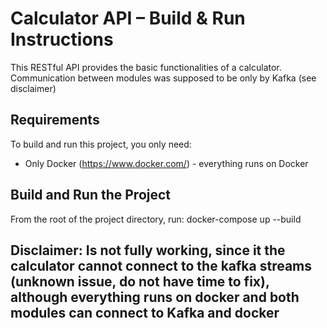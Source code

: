 # Calculator API – Build & Run Instructions
This RESTful API provides the basic functionalities of a calculator. Communication between modules was supposed to be only by Kafka (see disclaimer)

##  Requirements

To build and run this project, you only need:

- Only Docker (https://www.docker.com/) - everything runs on Docker

## Build and Run the Project

From the root of the project directory, run:
docker-compose up --build

## Disclaimer: Is not fully working, since it the calculator cannot connect to the kafka streams (unknown issue, do not have time to fix), although everything runs on docker and both modules can connect to Kafka and docker
